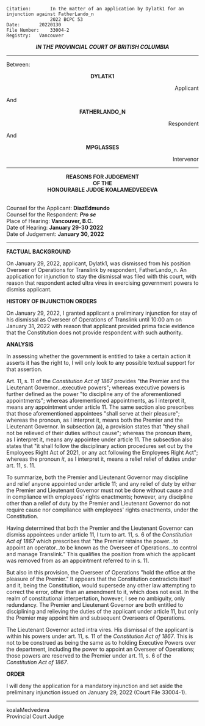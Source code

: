 	Citation:       In the matter of an application by Dylatk1 for an injunction against FatherLando_n
                	2022 BCPC 53
	Date:		20220130
	File Number:	33004-2
	Registry:	Vancouver

<p align="center"><b><i>
				IN THE PROVINCIAL COURT OF BRITISH COLUMBIA
</b></i>

---

Between:
<p align="center">  <b> DYLATK1	  </b>
<p align="right">		    Applicant
<p> And
<p align="center">  <b>	FATHERLANDO_N 		</b> 
<p align="right">		    Respondent
<p> And
<p align="center">  <b> MPGLASSES	  </b>
<p align="right">		    Intervenor
  
  ---
	
<p align="center"><b>		
				REASONS FOR JUDGEMENT <br> OF THE <br> HONOURABLE JUDGE KOALAMEDVEDEVA
</b>

<br>				Counsel for the Applicant: **DiazEdmundo**
<br>				Counsel for the Respondent: ***Pro se***
<br>				Place of Hearing: **Vancouver, B.C.**
<br>				Date of Hearing: **January 29-30 2022**
<br>				Date of Judgement: **January 30, 2022**

---

**FACTUAL BACKGROUND**
  
On January 29, 2022, applicant, Dylatk1, was dismissed from his position Overseer of Operations for Translink by respondent, FatherLando_n. An application for injunction to stay the dismissal was filed with this court, with reason that respondent acted ultra vires in exercising government powers to dismiss applicant.
  
**HISTORY OF INJUNCTION ORDERS**

On January 29, 2022, I granted applicant a preliminary injunction for stay of his dismissal as Overseer of Operations of Translink until 10:00 am on January 31, 2022 with reason that applicant provided prima facie evidence that the Constitution does not provide respondent with such authority. 
  
**ANALYSIS**
  
In assessing whether the government is entitled to take a certain action it asserts it has the right to, I will only look to any possible textual support for that assertion. 
  
Art. 11, s. 11 of the *Constitution Act of 1867* provides "the Premier and the Lieutenant Governor...executive powers"; whereas executive powers is further defined as the power "to discipline any of the aforementioned appointments"; whereas aforementioned appointments, as I interpret it, means any appointment under article 11. The same section also prescribes that those aforementioned appointees "shall serve at their pleasure"; whereas the pronoun, as I interpret it, means both the Premier and the Lieutenant Governor. In subsection (a), a provision states that "they shall not be relieved of their duties without cause"; whereas the pronoun *them*, as I interpret it, means any appointee under article 11. The subsection also states that "it shall follow the disciplinary action procedures set out by the Employees Right Act of 2021, or any act following the Employees Right Act"; whereas the pronoun *it*, as I interpret it, means a relief relief of duties under art. 11, s. 11.
  
To summarize, both the Premier and Lieutenant Governor may discipline and relief anyone appointed under article 11; and any relief of duty by either the Premier and Lieutenant Governor must not be done without cause and in compliance with employees' rights enactments; however, any discipline other than a relief of duty by the Premier and Lieutenant Governor do not require cause nor compliance with employees' rights enactments, under the Constitution.
  
Having determined that both the Premier and the Lieutenant Governor can dismiss appointees under article 11, I turn to art. 11, s. 6 of the *Constitution Act of 1867* which prescribes that "the Premier retains the power...to appoint an operator...to be known as the Overseer of Operations...to control and manage Translink." This qualifies the position from which the applicant was removed from as an appointment referred to in s. 11.
  
But also in this provision, the Overseer of Operations "hold the office at the pleasure of the Premier." It appears that the Constitution contradicts itself and it, being the Constitution, would supersede any other law attempting to correct the error, other than an amendment to it, which does not exist. In the realm of constitutional interpertation, however, I see no ambiguity, only redundancy. The Premier and Lieutenant Governor are both entitled to disciplining and relieving the duties of the applicant under article 11, but only the Premier may appoint him and subsequent Overseers of Operations. 
  
The Lieutenant Governor acted intra vires. His dismissal of the applicant is within his powers under art. 11, s. 11 of the *Constitution Act of 1867*. This is not to be construed as being the same as to holding Executive Powers over the department, including the power to appoint an Overseer of Operations; those powers are reserved to the Premier under art. 11, s. 6 of the *Constitution Act of 1867*.
  
**ORDER**
  
I will deny the application for a mandatory injunction and set aside the preliminary injunction issued on January 29, 2022 (Court File 33004-1).
  
---
koalaMedvedeva <br> Provincial Court Judge

